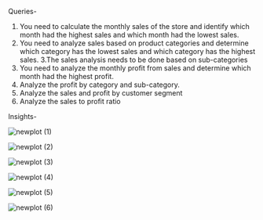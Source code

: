 Queries-

1. You need to calculate the monthly sales of the store and identify which month had the
highest sales and which month had the lowest sales.
2. You need to analyze sales based on product categories and determine which category has
the lowest sales and which category has the highest sales.
3.The sales analysis needs to be done based on sub-categories
4. You need to analyze the monthly profit from sales and determine which month had the
highest profit.
5. Analyze the profit by category and sub-category.
6. Analyze the sales and profit by customer segment
7. Analyze the sales to profit ratio

Insights-

![newplot (1)](https://github.com/user-attachments/assets/3bb78973-98f0-44a7-a63b-db7d69961a67)
 
 ![newplot (2)](https://github.com/user-attachments/assets/511606f1-64f0-4857-82ba-add74738d5be)

 ![newplot (3)](https://github.com/user-attachments/assets/65a68134-2b68-4af6-9a30-9b551ad39f7e)

 ![newplot (4)](https://github.com/user-attachments/assets/827e18f1-4689-4b03-ab40-3b7ee7a7e4af)

![newplot (5)](https://github.com/user-attachments/assets/915a01d3-d6ce-4fe9-8478-bb9f931ee936)
 
 ![newplot (6)](https://github.com/user-attachments/assets/519836fe-3462-4962-af24-6b435b16ffff)
 


 

